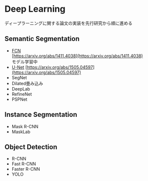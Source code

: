 # Deep Learning
ディープラーニングに関する論文の実装を先行研究から順に進める
## Semantic Segmentation

- [FCN](https://github.com/muramasa8191/DeepLearning/tree/master/FCN)  
[https://arxiv.org/abs/1411.4038](https://arxiv.org/abs/1411.4038)    
モデル学習中
- [U-Net](https://github.com/muramasa8191/DeepLearning/tree/master/UNet)
[https://arxiv.org/abs/1505.04597](https://arxiv.org/abs/1505.04597)
- SegNet
- Dilated畳み込み
- DeepLab
- RefineNet
- PSPNet

## Instance Segmentation
- Mask R-CNN
- MaskLab

## Object Detection
- R-CNN
- Fast R-CNN
- Faster R-CNN
- YOLO
